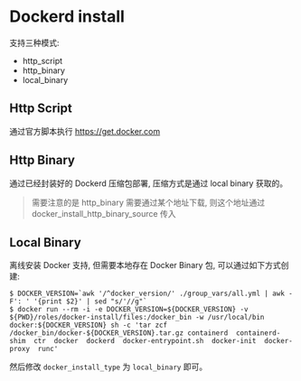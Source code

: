 # Dockerd install

支持三种模式:
* http_script
* http_binary
* local_binary

## Http Script

通过官方脚本执行 https://get.docker.com

## Http Binary

通过已经封装好的 Dockerd 压缩包部署, 压缩方式是通过 local binary 获取的。

> 需要注意的是 http_binary 需要通过某个地址下载, 则这个地址通过 docker_install_http_binary_source 传入

## Local Binary

离线安装 Docker 支持, 但需要本地存在 Docker Binary 包, 可以通过如下方式创建:
```
$ DOCKER_VERSION=`awk '/^docker_version/' ./group_vars/all.yml | awk -F': ' '{print $2}' | sed "s/'//g"`
$ docker run --rm -i -e DOCKER_VERSION=${DOCKER_VERSION} -v ${PWD}/roles/docker-install/files:/docker_bin -w /usr/local/bin docker:${DOCKER_VERSION} sh -c 'tar zcf /docker_bin/docker-${DOCKER_VERSION}.tar.gz containerd  containerd-shim  ctr  docker  dockerd  docker-entrypoint.sh  docker-init  docker-proxy  runc'
```

然后修改 `docker_install_type` 为 `local_binary` 即可。